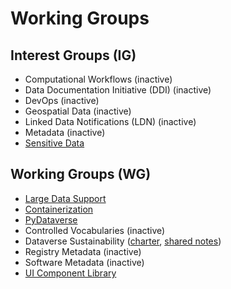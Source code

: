 # Working Groups
## Interest Groups (IG)
- Computational Workflows (inactive)
- Data Documentation Initiative (DDI) (inactive)
- DevOps (inactive)
- Geospatial Data (inactive)
- Linked Data Notifications (LDN) (inactive)
- Metadata (inactive)
- [Sensitive Data](https://groups.google.com/g/dataverse-community/c/P-yR0JV26Fc/m/l11RQ4cwAQAJ)

## Working Groups (WG)
- [Large Data Support](https://dataverse.zulipchat.com/#narrow/stream/432390-large-data)
- [Containerization](https://ct.gdcc.io)
- [PyDataverse](https://py.gdcc.io/)
- Controlled Vocabularies (inactive)
- Dataverse Sustainability ([charter](https://docs.google.com/document/d/17zp7hBy4OeprpZ4cL2YwuhpRL9li-7j_OCjYE0MYC1k/edit?usp=sharing), [shared notes](https://docs.google.com/document/d/1uBCeLOkHuW0BHMdMbAT3zh8gsaPFWHR1NCTVAR7Xh_A/edit?usp=sharing))
- Registry Metadata (inactive)
- Software Metadata (inactive)
- [UI Component Library](https://groups.google.com/g/dataverse-community/c/4iuH6HRUy2c/m/59beyU3OAQAJ)
